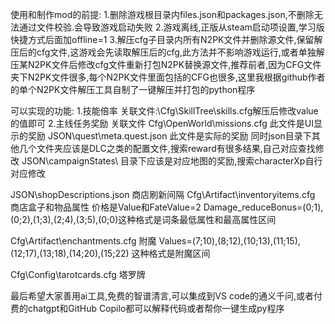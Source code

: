 使用和制作mod的前提:
1.删除游戏根目录内files.json和packages.json,不删除无法通过文件校验.会导致游戏启动失败
2.游戏离线,正版从steam启动项设置,学习版快捷方式后面加offline=1
3.解压cfg子目录内所有N2PK文件并删除源文件,保留解压后的cfg文件,这游戏会先读取解压后的cfg,此方法并不影响游戏运行,或者单独解压某N2PK文件后修改cfg文件重新打包N2PK替换源文件,推荐前者,因为CFG文件夹下N2PK文件很多,每个N2PK文件里面包括的CFG也很多,这里我根据github作者的单个N2PK文件解压工具自制了一键解压并打包的python程序

可以实现的功能:
1.技能倍率
关联文件:\Cfg\SkillTree\skills.cfg解压后修改value的值即可
2.主线任务奖励
关联文件
Cfg\OpenWorld\missions.cfg 此文件是UI显示的奖励
JSON\quest\meta.quest.json 此文件是实际的奖励
同时json目录下其他几个文件夹应该是DLC之类的配置文件,搜索reward有很多结果,自己对应查找修改
JSON\campaignStates\ 目录下应该是对应地图的奖励,搜索characterXp自行对应修改

JSON\shopDescriptions.json 商店刷新间隔
Cfg\Artifact\inventoryitems.cfg 商店盒子和物品属性 价格是Value和FateValue=2
Damage_reduceBonus=(0;1),(0;2),(1;3),(2;4),(3;5),(0;0)这种格式是词条最低属性和最高属性区间

Cfg\Artifact\enchantments.cfg 附魔
Values=(7;10),(8;12),(10;13),(11;15),(12;17),(13;18),(14;20),(15;22) 这种格式是附魔区间

Cfg\Config\tarotcards.cfg 塔罗牌

最后希望大家善用ai工具,免费的智谱清言,可以集成到VS code的通义千问,或者付费的chatgpt和GitHub Copilo都可以解释代码或者帮你一键生成py程序
